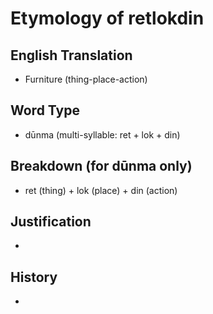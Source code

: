 # Etymology of retlokdin

## English Translation
- Furniture (thing-place-action)

## Word Type
- dūnma (multi-syllable: ret + lok + din)

## Breakdown (for dūnma only)
- ret (thing) + lok (place) + din (action)

## Justification
- 

## History
- 
